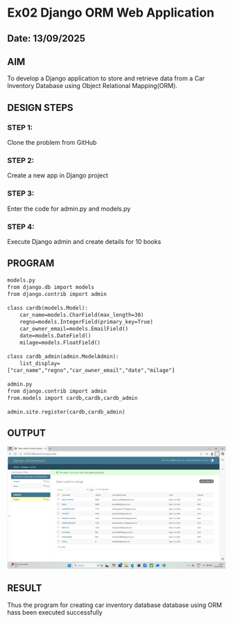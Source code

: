 # Ex02 Django ORM Web Application
## Date: 13/09/2025

## AIM
To develop a Django application to store and retrieve data from a Car Inventory Database using Object Relational Mapping(ORM).

## DESIGN STEPS

### STEP 1:
Clone the problem from GitHub

### STEP 2:
Create a new app in Django project

### STEP 3:
Enter the code for admin.py and models.py

### STEP 4:
Execute Django admin and create details for 10 books

## PROGRAM
```
models.py
from django.db import models
from django.contrib import admin

class cardb(models.Model):
    car_name=models.CharField(max_length=30)
    regno=models.IntegerField(primary_key=True)
    car_owner_email=models.EmailField()
    date=models.DateField()
    milage=models.FloatField()

class cardb_admin(admin.ModelAdmin):
    list_display=["car_name","regno","car_owner_email","date","milage"]

admin.py
from django.contrib import admin
from.models import cardb,cardb,cardb_admin

admin.site.register(cardb,cardb_admin)

```



## OUTPUT
![alt text](<Screenshot (1).png>)



## RESULT
Thus the program for creating car inventory database database using ORM hass been executed successfully
